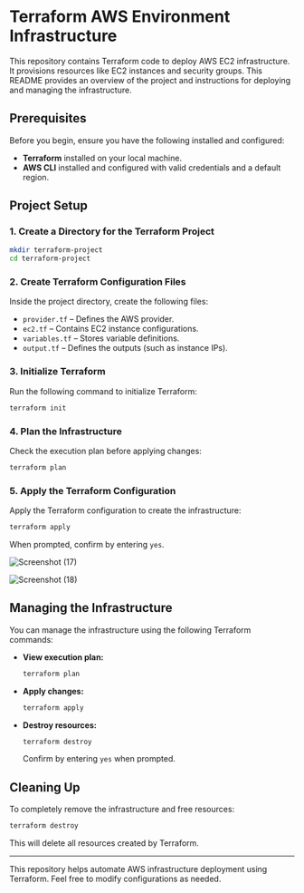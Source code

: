 # Terraform AWS Environment Infrastructure

This repository contains Terraform code to deploy AWS EC2 infrastructure. It provisions resources like EC2 instances and security groups. This README provides an overview of the project and instructions for deploying and managing the infrastructure.

## Prerequisites
Before you begin, ensure you have the following installed and configured:
- **Terraform** installed on your local machine.
- **AWS CLI** installed and configured with valid credentials and a default region.

## Project Setup
### 1. Create a Directory for the Terraform Project
```sh
mkdir terraform-project
cd terraform-project
```

### 2. Create Terraform Configuration Files
Inside the project directory, create the following files:
- `provider.tf` – Defines the AWS provider.
- `ec2.tf` – Contains EC2 instance configurations.
- `variables.tf` – Stores variable definitions.
- `output.tf` – Defines the outputs (such as instance IPs).

### 3. Initialize Terraform
Run the following command to initialize Terraform:
```sh
terraform init
```

### 4. Plan the Infrastructure
Check the execution plan before applying changes:
```sh
terraform plan
```

### 5. Apply the Terraform Configuration
Apply the Terraform configuration to create the infrastructure:
```sh
terraform apply
```
When prompted, confirm by entering `yes`.

![Screenshot (17)](https://github.com/user-attachments/assets/62eb684a-396f-477e-8406-2b75474fbaee)


![Screenshot (18)](https://github.com/user-attachments/assets/759b7aba-55b1-48d5-a038-57a61543772b)


## Managing the Infrastructure
You can manage the infrastructure using the following Terraform commands:
- **View execution plan:**
  ```sh
  terraform plan
  ```
- **Apply changes:**
  ```sh
  terraform apply
  ```
- **Destroy resources:**
  ```sh
  terraform destroy
  ```
  Confirm by entering `yes` when prompted.

## Cleaning Up
To completely remove the infrastructure and free resources:
```sh
terraform destroy
```
This will delete all resources created by Terraform.

---

This repository helps automate AWS infrastructure deployment using Terraform. Feel free to modify configurations as needed.

